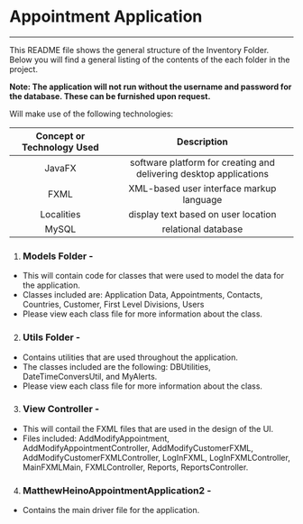 # Appointment Application
***
<p>This README file shows the general structure of the Inventory Folder.  Below you will find a general listing of the contents of the each folder in the project.
</p> 
<b>Note: The application will not run without the username and password for the database.  These can be furnished upon request.</b>

<p>Will make use of the following technologies:</p>

**Concept or Technology Used**|**Description**
:-----:|:-----:
JavaFX| software platform for creating and delivering desktop applications
FXML | XML-based user interface markup language
Localities | display text based on user location
MySQL | relational database

1. ### Models Folder - 
 * This will contain code for classes that were used to model the data for the application.
 * Classes included are: Application Data, Appointments, Contacts, Countries, Customer, First Level Divisions, Users
 * Please view each class file for more information about the class.
2. ### Utils Folder -
 *  Contains utilities that are used throughout the application.
 *  The classes included are the following: DBUtilities, DateTimeConversUtil, and MyAlerts. 
 *  Please view each class file for more information about the class.
3. ### View Controller -
 * This will contail the FXML files that are used in the design of the UI.
 *  Files included: AddModifyAppointment, AddModifyAppointmentController, AddModifyCustomerFXML, AddModifyCustomerFXMLController, LogInFXML, LogInFXMLController, MainFXMLMain, FXMLController, Reports, ReportsController.
 4. ### MatthewHeinoAppointmentApplication2 -
  * Contains the main driver file for the application.
